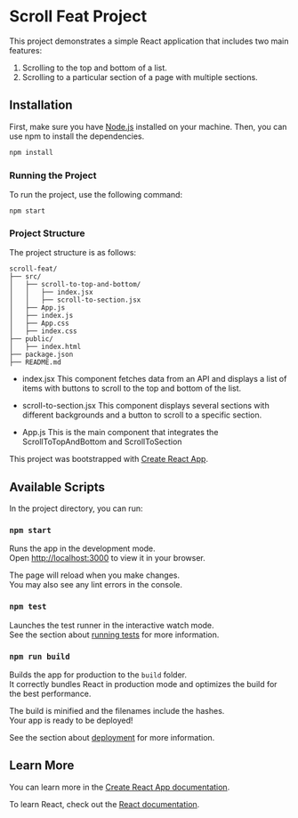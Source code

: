 # Scroll Feat Project

This project demonstrates a simple React application that includes two main features:
1. Scrolling to the top and bottom of a list.
2. Scrolling to a particular section of a page with multiple sections.

## Installation

First, make sure you have [Node.js](https://nodejs.org/) installed on your machine. Then, you can use npm to install the dependencies.

```bash
npm install
```
### Running the Project

To run the project, use the following command:
```
npm start
```

### Project Structure

The project structure is as follows:
```
scroll-feat/
├── src/
│   ├── scroll-to-top-and-bottom/
│   │   ├── index.jsx
│   │   ├── scroll-to-section.jsx
│   ├── App.js
│   ├── index.js
│   ├── App.css
│   ├── index.css
├── public/
│   ├── index.html
├── package.json
├── README.md
```
- index.jsx
This component fetches data from an API and displays a list of items with buttons to scroll to the top and bottom of the list.

- scroll-to-section.jsx
This component displays several sections with different backgrounds and a button to scroll to a specific section.

- App.js
This is the main component that integrates the ScrollToTopAndBottom and ScrollToSection 


This project was bootstrapped with [Create React App](https://github.com/facebook/create-react-app).

## Available Scripts

In the project directory, you can run:

### `npm start`

Runs the app in the development mode.\
Open [http://localhost:3000](http://localhost:3000) to view it in your browser.

The page will reload when you make changes.\
You may also see any lint errors in the console.

### `npm test`

Launches the test runner in the interactive watch mode.\
See the section about [running tests](https://facebook.github.io/create-react-app/docs/running-tests) for more information.

### `npm run build`

Builds the app for production to the `build` folder.\
It correctly bundles React in production mode and optimizes the build for the best performance.

The build is minified and the filenames include the hashes.\
Your app is ready to be deployed!

See the section about [deployment](https://facebook.github.io/create-react-app/docs/deployment) for more information.


## Learn More

You can learn more in the [Create React App documentation](https://facebook.github.io/create-react-app/docs/getting-started).

To learn React, check out the [React documentation](https://reactjs.org/).

